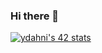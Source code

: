 ### Hi there 👋

[![ydahni's 42 stats](https://badge.mediaplus.ma/levi/ydahni)](https://github.com/oakoudad/badge42)
